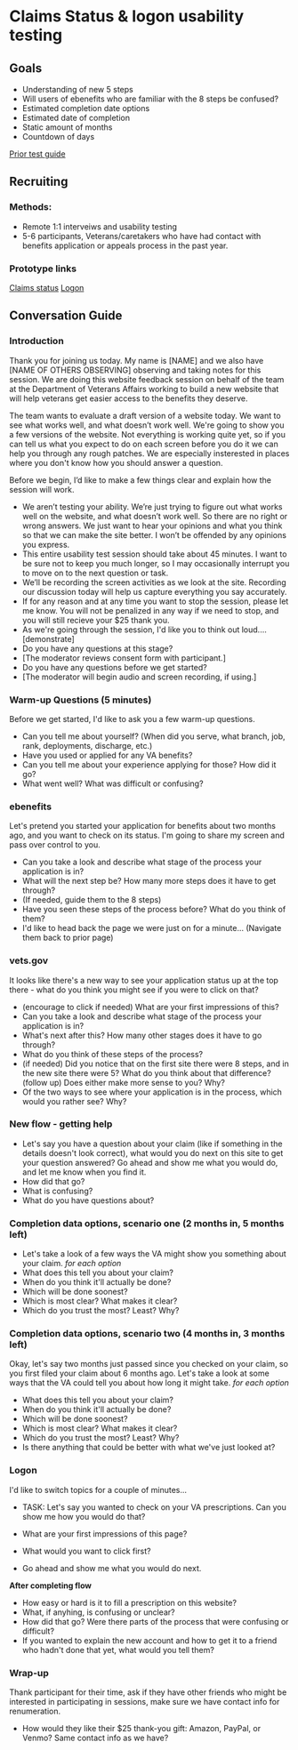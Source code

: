 # Claims Status & logon usability testing

## Goals
- Understanding of new 5 steps
 - Will users of ebenefits who are familiar with the 8 steps be confused?
- Estimated completion date options
 - Estimated date of completion
 - Static amount of months
 - Countdown of days

[Prior test guide](https://github.com/department-of-veterans-affairs/sunsets-team/blob/master/track-claim-status/design-documents/research/claim-status-usability-testing_9-9-2016.md)

## Recruiting
### Methods:
- Remote 1:1 interveiws and usability testing
- 5-6 participants, Veterans/caretakers who have had contact with benefits application or appeals process in the past year.

### Prototype links
[Claims status](https://marvelapp.com/1e48351/screen/16044853)
[Logon](https://marvelapp.com/2g4f4b4/screen/16045695)

## Conversation Guide

### Introduction
Thank you for joining us today. My name is [NAME] and we also have [NAME OF OTHERS OBSERVING] observing and taking notes for this session. We are doing this website feedback session on behalf of the team at the Department of Veterans Affairs working to build a new website that will help veterans get easier access to the benefits they deserve.

The team wants to evaluate a draft version of a website today. We want to see what works well, and what doesn’t work well. We're going to show you a few versions of the website. Not everything is working quite yet, so if you can tell us what you expect to do on each screen before you do it we can help you through any rough patches. We are especially insterested in places where you don't know how you should answer a question.

Before we begin, I’d like to make a few things clear and explain how the session will work.
* We aren’t testing your ability. We’re just trying to figure out what works well on the website, and what doesn’t work well. So there are no right or wrong answers. We just want to hear your opinions and what you think so that we can make the site better. I won’t be offended by any opinions you express.
* This entire usability test session should take about 45 minutes. I want to be sure not to keep you much longer, so I may occasionally interrupt you to move on to the next question or task.
* We’ll be recording the screen activities as we look at the site. Recording our discussion today will help us capture everything you say accurately.
* If for any reason and at any time you want to stop the session, please let me know. You will not be penalized in any way if we need to stop, and you will still recieve your $25 thank you.
* As we're going through the session, I'd like you to think out loud.... [demonstrate]
* Do you have any questions at this stage?
* [The moderator reviews consent form with participant.]
* Do you have any questions before we get started?
* [The moderator will begin audio and screen recording, if using.]


### Warm-up Questions (5 minutes)
Before we get started, I'd like to ask you a few warm-up questions.
- Can you tell me about yourself? (When did you serve, what branch, job, rank, deployments, discharge, etc.)
- Have you used or applied for any VA benefits?
- Can you tell me about your experience applying for those? How did it go? 
- What went well? What was difficult or confusing?


### ebenefits
Let's pretend you started your application for benefits about two months ago, and you want to check on its status. I'm going to share my screen and pass over control to you.
- Can you take a look and describe what stage of the process your application is in?
- What will the next step be? How many more steps does it have to get through?
- (If needed, guide them to the 8 steps)
- Have you seen these steps of the process before? What do you think of them?
- I'd like to head back the page we were just on for a minute... (Navigate them back to prior page)

### vets.gov
It looks like there's a new way to see your application status up at the top there - what do you think you might see if you were to click on that?
- (encourage to click if needed) What are your first impressions of this?
- Can you take a look and describe what stage of the process your application is in?
- What's next after this? How many other stages does it have to go through?
- What do you think of these steps of the process?
- (if needed) Did you notice that on the first site there were 8 steps, and in the new site there were 5? What do you think about that difference? (follow up) Does either make more sense to you? Why?
- Of the two ways to see where your application is in the process, which would you rather see? Why?

### New flow - getting help
- Let's say you have a question about your claim (like if something in the details doesn't look correct), what would you do next on this site to get your question answered? Go ahead and show me what you would do, and let me know when you find it.
- How did that go?
- What is confusing?
- What do you have questions about?

### Completion data options, scenario one (2 months in, 5 months left)
- Let's take a look of a few ways the VA might show you something about your claim.
_for each option_
- What does this tell you about your claim?
- When do you think it'll actually be done?
- Which will be done soonest?
- Which is most clear? What makes it clear?
- Which do you trust the most? Least? Why?

### Completion data options, scenario two (4 months in, 3 months left)
Okay, let's say two months just passed since you checked on your claim, so you first filed your claim about 6 months ago. Let's take a look at some ways that the VA could tell you about how long it might take.
_for each option_
- What does this tell you about your claim?
- When do you think it'll actually be done?
- Which will be done soonest?
- Which is most clear? What makes it clear?
- Which do you trust the most? Least? Why?
- Is there anything that could be better with what we've just looked at?

### Logon 
I'd like to switch topics for a couple of minutes...
- TASK: Let's say you wanted to check on your VA prescriptions. Can you show me how you would do that?

 - What are your first impressions of this page? 
 - What would you want to click first? 
 - Go ahead and show me what you would do next. 
 
 
**After completing flow**
 - How easy or hard is it to fill a prescription on this website?
 - What, if anyhing, is confusing or unclear?
 - How did that go? Were there parts of the process that were confusing or difficult?
 - If you wanted to explain the new account and how to get it to a friend who hadn't done that yet, what would you tell them?

### Wrap-up
Thank participant for their time, ask if they have other friends who might be interested in participating in sessions, make sure we have contact info for renumeration. 
- How would they like their $25 thank-you gift: Amazon, PayPal, or Venmo? Same contact info as we have?
